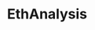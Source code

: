 ---
title: EthAnalysis
crosslinks:
- ethtrader
- BitcoinMarkets
- ethereum
- ethtraderpro
- Qtum
- ETHInsider
- KrakenSupport
- Forex
- Bitcoin
- CryptoCurrency
- CryptoMarkets
- IOTAmarkets
- 0xProject
- tezos
- district0x
- Iota
- shapeshiftio
- SingularDTV
- Ripple
- RialtoAI
---